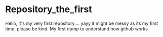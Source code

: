 # Repository_the_first
Hello, it's my very first repository.... yayy
it might be messy as its my first time, please be kind.
My first dump to understand how github works.

